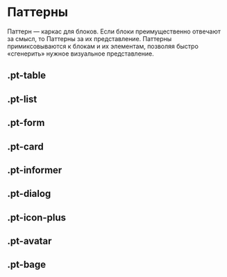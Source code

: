 # Паттерны

Паттерн — каркас для блоков. Если блоки преимущественно отвечают за смысл, то  Паттерны за их представление. Паттерны примиксовываются к блокам и их элементам, позволяя быстро «сгенерить» нужное визуальное представление.


## .pt-table

## .pt-list

## .pt-form

## .pt-card

## .pt-informer

## .pt-dialog

## .pt-icon-plus

## .pt-avatar

## .pt-bage
